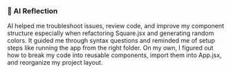 ### 🤖 AI Reflection

AI helped me troubleshoot issues, review code, and improve my component structure especially when refactoring Square.jsx and generating random colors. It guided me through syntax questions and reminded me of setup steps like running the app from the right folder. On my own, I figured out how to break my code into reusable components, import them into App.jsx, and reorganize my project layout.